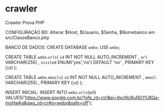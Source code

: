 # crawler
Crawler Prova PHP

CONFIGURAÇÃO BD:
  Alterar $Host, $Usuario, $Senha, $Nomebanco em src/ClasseBanco.php

BANCO DE DADOS:
CREATE DATABASE `webx`;
USE `webx`;

CREATE TABLE `webx`.`urls`(
	`id` INT NOT NULL AUTO_INCREMENT ,
	`url` VARCHAR(255) ,
	`visited` ENUM('yes','no') DEFAULT 'no' ,
	PRIMARY KEY (`id`) );

CREATE TABLE `webx`.`emails`(
	`id` INT NOT NULL AUTO_INCREMENT ,
	`email` VARCHAR(255) ,
	PRIMARY KEY (`id`)  );

INSERT INICIAL: INSERT INTO `webx`.`urls`(url) VALUES('https://www.google.com.br/?gfe_rd=ctrl&ei=9xcNU6uRGYfJ8Qa-moHwAg&gws_rd=cr#q=webx&safe=off');

